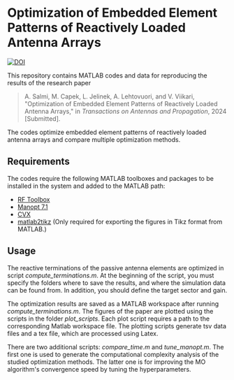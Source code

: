 # Optimization of Embedded Element Patterns of Reactively Loaded Antenna Arrays

[![DOI](https://zenodo.org/badge/DOI/10.5281/zenodo.14412066.svg)](https://doi.org/10.5281/zenodo.14412066)

This repository contains MATLAB codes and data for reproducing the results of the research paper 

> A. Salmi, M. Capek, L. Jelinek, A. Lehtovuori, and V. Viikari, "Optimization of Embedded Element Patterns of Reactively Loaded Antenna Arrays," in *Transactions on Antennas and Propagation*, 2024 [Submitted].

The codes optimize embedded element patterns of reactively loaded antenna arrays and compare multiple optimization methods.

## Requirements
The codes require the following MATLAB toolboxes and packages to be installed in the system and added to the MATLAB path:
- [RF Toolbox](https://se.mathworks.com/products/rftoolbox.html)
- [Manopt 7.1](https://www.manopt.org/downloads.html)
- [CVX](https://cvxr.com/cvx/download/)
- [matlab2tikz](https://se.mathworks.com/matlabcentral/fileexchange/22022-matlab2tikz-matlab2tikz) (Only required for exporting the figures in Tikz format from MATLAB.)

## Usage
The reactive terminations of the passive antenna elements are optimized in script *compute_terminations.m*. At the beginning of the script, you must specify the folders where to save the results, and where the simulation data can be found from. In addition, you should define the target sector and gain. 

The optimization results are saved as a MATLAB workspace after running *compute_terminations.m*. The figures of the paper are plotted using the scripts in the folder *plot_scripts*. Each plot script requires a path to the corresponding Matlab workspace file. The plotting scripts generate tsv data files and a tex file, which are processed using Latex.

There are two additional scripts: *compare_time.m* and *tune_manopt.m*. The first one is used to generate the computational complexity analysis of the studied optimization methods. The latter one is for improving the MO algorithm's convergence speed by tuning the hyperparameters.
